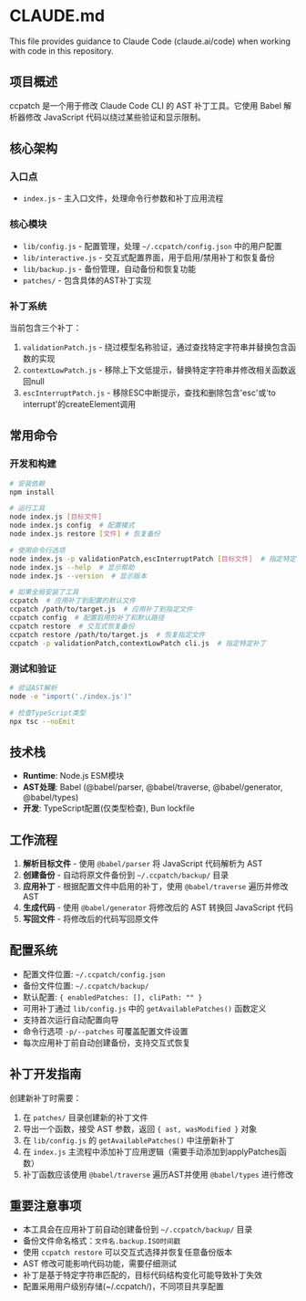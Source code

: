 # CLAUDE.md

This file provides guidance to Claude Code (claude.ai/code) when working with code in this repository.

## 项目概述

ccpatch 是一个用于修改 Claude Code CLI 的 AST 补丁工具。它使用 Babel 解析器修改 JavaScript 代码以绕过某些验证和显示限制。

## 核心架构

### 入口点
- `index.js` - 主入口文件，处理命令行参数和补丁应用流程

### 核心模块
- `lib/config.js` - 配置管理，处理 `~/.ccpatch/config.json` 中的用户配置
- `lib/interactive.js` - 交互式配置界面，用于启用/禁用补丁和恢复备份
- `lib/backup.js` - 备份管理，自动备份和恢复功能
- `patches/` - 包含具体的AST补丁实现

### 补丁系统
当前包含三个补丁：
1. `validationPatch.js` - 绕过模型名称验证，通过查找特定字符串并替换包含函数的实现
2. `contextLowPatch.js` - 移除上下文低提示，替换特定字符串并修改相关函数返回null
3. `escInterruptPatch.js` - 移除ESC中断提示，查找和删除包含'esc'或'to interrupt'的createElement调用

## 常用命令

### 开发和构建
```bash
# 安装依赖
npm install

# 运行工具
node index.js [目标文件]
node index.js config  # 配置模式
node index.js restore [文件] # 恢复备份

# 使用命令行选项
node index.js -p validationPatch,escInterruptPatch [目标文件]  # 指定特定补丁
node index.js --help  # 显示帮助
node index.js --version  # 显示版本

# 如果全局安装了工具
ccpatch  # 应用补丁到配置的默认文件
ccpatch /path/to/target.js  # 应用补丁到指定文件
ccpatch config  # 配置启用的补丁和默认路径
ccpatch restore  # 交互式恢复备份
ccpatch restore /path/to/target.js  # 恢复指定文件
ccpatch -p validationPatch,contextLowPatch cli.js  # 指定特定补丁
```

### 测试和验证
```bash
# 验证AST解析
node -e "import('./index.js')"

# 检查TypeScript类型
npx tsc --noEmit
```

## 技术栈

- **Runtime**: Node.js ESM模块
- **AST处理**: Babel (@babel/parser, @babel/traverse, @babel/generator, @babel/types)
- **开发**: TypeScript配置(仅类型检查), Bun lockfile

## 工作流程

1. **解析目标文件** - 使用 `@babel/parser` 将 JavaScript 代码解析为 AST
2. **创建备份** - 自动将原文件备份到 `~/.ccpatch/backup/` 目录
3. **应用补丁** - 根据配置文件中启用的补丁，使用 `@babel/traverse` 遍历并修改 AST
4. **生成代码** - 使用 `@babel/generator` 将修改后的 AST 转换回 JavaScript 代码
5. **写回文件** - 将修改后的代码写回原文件

## 配置系统

- 配置文件位置: `~/.ccpatch/config.json`
- 备份文件位置: `~/.ccpatch/backup/`
- 默认配置: `{ enabledPatches: [], cliPath: "" }`
- 可用补丁通过 `lib/config.js` 中的 `getAvailablePatches()` 函数定义
- 支持首次运行自动配置向导
- 命令行选项 `-p/--patches` 可覆盖配置文件设置
- 每次应用补丁前自动创建备份，支持交互式恢复

## 补丁开发指南

创建新补丁时需要：
1. 在 `patches/` 目录创建新的补丁文件
2. 导出一个函数，接受 AST 参数，返回 `{ ast, wasModified }` 对象
3. 在 `lib/config.js` 的 `getAvailablePatches()` 中注册新补丁
4. 在 `index.js` 主流程中添加补丁应用逻辑（需要手动添加到applyPatches函数）
5. 补丁函数应该使用 `@babel/traverse` 遍历AST并使用 `@babel/types` 进行修改

## 重要注意事项

- 本工具会在应用补丁前自动创建备份到 `~/.ccpatch/backup/` 目录
- 备份文件命名格式：`文件名.backup.ISO时间戳`
- 使用 `ccpatch restore` 可以交互式选择并恢复任意备份版本
- AST 修改可能影响代码功能，需要仔细测试
- 补丁是基于特定字符串匹配的，目标代码结构变化可能导致补丁失效
- 配置采用用户级别存储(~/.ccpatch/)，不同项目共享配置